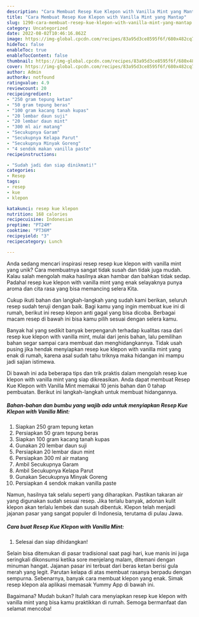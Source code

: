 ```yaml
---
description: "Cara Membuat Resep Kue Klepon with Vanilla Mint yang Mantap"
title: "Cara Membuat Resep Kue Klepon with Vanilla Mint yang Mantap"
slug: 1290-cara-membuat-resep-kue-klepon-with-vanilla-mint-yang-mantap
category: Uncategorized
date: 2022-08-02T10:46:16.862Z
image: https://img-global.cpcdn.com/recipes/83a95d3ce8595f6f/680x482cq70/resep-kue-klepon-with-vanilla-mint-foto-resep-utama.jpg
hideToc: false
enableToc: true
enableTocContent: false
thumbnail: https://img-global.cpcdn.com/recipes/83a95d3ce8595f6f/680x482cq70/resep-kue-klepon-with-vanilla-mint-foto-resep-utama.jpg
cover: https://img-global.cpcdn.com/recipes/83a95d3ce8595f6f/680x482cq70/resep-kue-klepon-with-vanilla-mint-foto-resep-utama.jpg
author: Admin
authorAv: notfound
ratingvalue: 4.9
reviewcount: 20
recipeingredient:
- "250 gram tepung ketan"
- "50 gram tepung beras"
- "100 gram kacang tanah kupas"
- "20 lembar daun suji"
- "20 lembar daun mint"
- "300 ml air matang"
- "Secukupnya Garam"
- "Secukupnya Kelapa Parut"
- "Secukupnya Minyak Goreng"
- "4 sendok makan vanilla paste"
recipeinstructions:

- "Sudah jadi dan siap dinikmati!"
categories:
- Resep
tags:
- resep
- kue
- klepon

katakunci: resep kue klepon 
nutrition: 168 calories
recipecuisine: Indonesian
preptime: "PT24M"
cooktime: "PT36M"
recipeyield: "3"
recipecategory: Lunch

---
```





Anda sedang mencari inspirasi resep resep kue klepon with vanilla mint yang unik? Cara membuatnya sangat tidak susah dan tidak juga mudah. Kalau salah mengolah maka hasilnya akan hambar dan bahkan tidak sedap. Padahal resep kue klepon with vanilla mint yang enak selayaknya punya aroma dan cita rasa yang bisa memancing selera Kita.





Cukup ikuti bahan dan langkah-langkah yang sudah kami berikan, seluruh resep sudah teruji dengan baik. Bagi kamu yang ingin membuat kue ini di rumah, berikut ini resep klepon anti gagal yang bisa dicoba. Berbagai macam resep di bawah ini bisa kamu pilih sesuai dengan selera kamu.

Banyak hal yang sedikit banyak berpengaruh terhadap kualitas rasa dari resep kue klepon with vanilla mint, mulai dari jenis bahan, lalu pemilihan bahan segar sampai cara membuat dan menghidangkannya. Tidak usah pusing jika hendak menyiapkan resep kue klepon with vanilla mint yang enak di rumah, karena asal sudah tahu triknya maka hidangan ini mampu jadi sajian istimewa.






Di bawah ini ada beberapa tips dan trik praktis dalam mengolah resep kue klepon with vanilla mint yang siap dikreasikan. Anda dapat membuat Resep Kue Klepon with Vanilla Mint memakai 10 jenis bahan dan 0 tahap pembuatan. Berikut ini langkah-langkah untuk membuat hidangannya.

<!--inarticleads1-->

##### Bahan-bahan dan bumbu yang wajib ada untuk menyiapkan Resep Kue Klepon with Vanilla Mint:

1. Siapkan 250 gram tepung ketan
1. Persiapkan 50 gram tepung beras
1. Siapkan 100 gram kacang tanah kupas
1. Gunakan 20 lembar daun suji
1. Persiapkan 20 lembar daun mint
1. Persiapkan 300 ml air matang
1. Ambil Secukupnya Garam
1. Ambil Secukupnya Kelapa Parut
1. Gunakan Secukupnya Minyak Goreng
1. Persiapkan 4 sendok makan vanilla paste


Namun, hasilnya tak selalu seperti yang diharapkan. Pastikan takaran air yang digunakan sudah sesuai resep. Jika terlalu banyak, adonan kulit klepon akan terlalu lembek dan susah dibentuk. Klepon telah menjadi jajanan pasar yang sangat populer di Indonesia, terutama di pulau Jawa. 

<!--inarticleads2-->

##### Cara buat Resep Kue Klepon with Vanilla Mint:


1. Selesai dan siap dihidangkan!

Selain bisa ditemukan di pasar tradisional saat pagi hari, kue manis ini juga seringkali dikonsumsi ketika sore menjelang malam, ditemani dengan minuman hangat. Jajanan pasar ini terbuat dari beras ketan berisi gula merah yang legit. Parutan kelapa di atas membuat rasanya berpadu dengan sempurna. Sebenarnya, banyak cara membuat klepon yang enak. Simak resep klepon ala aplikasi memasak Yummy App di bawah ini. 

Bagaimana? Mudah bukan? Itulah cara menyiapkan resep kue klepon with vanilla mint yang bisa kamu praktikkan di rumah. Semoga bermanfaat dan selamat mencoba!
